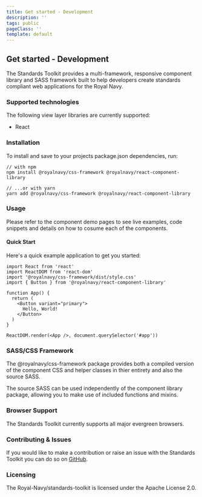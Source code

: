```yaml
---
title: Get started - Development
description: ''
tags: public
pageClass: ''
template: default
---
```


## Get started - Development

The Standards Toolkit provides a multi-framework, responsive component library and SASS framework built to help developers create standards compliant web applications for the Royal Navy.

### Supported technologies

The following view layer libraries are currently supported:

- React

### Installation

To install and save to your projects package.json dependencies, run:

```
// with npm
npm install @royalnavy/css-framework @royalnavy/react-component-library

// ...or with yarn
yarn add @royalnavy/css-framework @royalnavy/react-component-library
```

### Usage

Please refer to the component demo pages to see live examples, code snippets and details on how to cosume each of the components.

#### Quick Start

Here's a quick example application to get you started:

```
import React from 'react'
import ReactDOM from 'react-dom'
import '@royalnavy/css-framework/dist/style.css'
import { Button } from '@royalnavy/react-component-library'

function App() {
  return (
    <Button variant="primary">
      Hello, World!
    </Button>
  )
}

ReactDOM.render(<App />, document.querySelector('#app'))
```

### SASS/CSS Framework

The @royalnavy/css-framework package provides both a compiled version of the component CSS and helper classes in thier entirety and also the source SASS.

The source SASS can be used independently of the component library package, allowing you to make use of included functions and mixins.

### Browser Support

The Standards Toolkit currently supports all major evergreen browsers.

### Contributing & Issues

If you would like to make a contribution or raise an issue with the Standards Toolkit you can do so on [GitHub](https://github.com/Royal-Navy/standards-toolkit).

### Licensing

The Royal-Navy/standards-toolkit is licensed under the Apache License 2.0.
